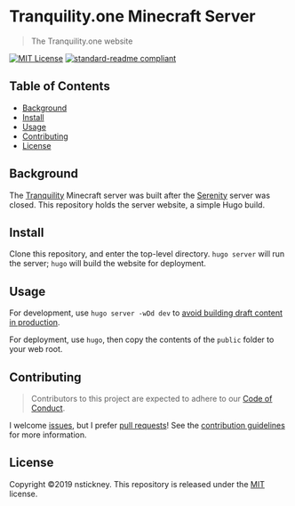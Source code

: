 # Tranquility.one Minecraft Server
> The Tranquility.one website

[![MIT License](https://img.shields.io/badge/license-MIT-green.svg)](LICENSE) [![standard-readme compliant](https://img.shields.io/badge/readme%20style-standard-brightgreen.svg)](https://github.com/RichardLitt/standard-readme "RichardLitt/standard-readme")

## Table of Contents
- [Background](#background)
- [Install](#install)
- [Usage](#usage)
- [Contributing](#contributing)
- [License](#license)

## Background
The [Tranquility](https://tranquility.one) Minecraft server was built after the [Serenity](https://serenity-mc.org) server was closed. This repository holds the server website, a simple Hugo build.

## Install
Clone this repository, and enter the top-level directory. `hugo server` will run the server; `hugo` will build the website for deployment.

## Usage
For development, use `hugo server -wDd dev` to [avoid building draft content in production](https://gohugo.io/getting-started/usage/#dev-vs-deploy-destinations).

For deployment, use `hugo`, then copy the contents of the `public` folder to your web root.

## Contributing
> Contributors to this project are expected to adhere to our [Code of Conduct](CODE_OF_CONDUCT.md "Code of Conduct").

I welcome [issues](docs/issue_template.md "Issue template"), but I prefer [pull requests](dosc/pull_request_template.md "Pull request template")! See the [contribution guidelines](docs/contributing.md "Contributing") for more information.

## License
Copyright ©2019 nstickney. This repository is released under the [MIT](LICENSE) license.
